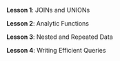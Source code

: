 **Lesson 1**: JOINs and UNIONs

**Lesson 2**: Analytic Functions

**Lesson 3**: Nested and Repeated Data

**Lesson 4**: Writing Efficient Queries
